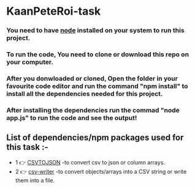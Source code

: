 # KaanPeteRoi-task

### You need to have [node] installed on your system to run this project.

### To run the code, You need to clone or download this repo on your computer.

### After you donwloaded or cloned, Open the folder in your favourite code editor and run the command "npm install" to install all the dependencies needed for this project.

### After installing the dependencies run the commad "node app.js" to run the code and see the output!

## List of dependencies/npm packages used for this task :-

- 1 👉 [CSVTOJSON] -to convert csv to json or column arrays.
- 2 👉 [csv-writer] -to convert objects/arrays into a CSV string or write them into a file.

[csvtojson]: https://www.npmjs.com/package/csvtojson
[csv-writer]: https://www.npmjs.com/package/csv-writer
[node]: https://nodejs.org/en/
